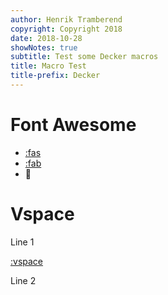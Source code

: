 ```yaml
---
author: Henrik Tramberend
copyright: Copyright 2018
date: 2018-10-28
showNotes: true
subtitle: Test some Decker macros
title: Macro Test
title-prefix: Decker
---
```


# Font Awesome

-   [:fas](ghost)
-   [:fab](font-awesome)
-   

# Vspace

Line 1

[:vspace](10em)

Line 2
